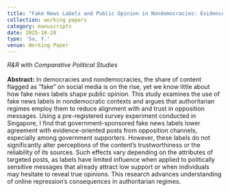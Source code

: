 ```yaml
---
title: "Fake News Labels and Public Opinion in Nondemocracies: Evidence from Singapore"
collection: working papers
category: manuscripts
date: 2025-10-20
type: 'Su, Y.'
venue: Working Paper
---
```

*R&R* with *Comparative Political Studies*<br><br>**Abstract:** In democracies and nondemocracies, the share of content flagged as “fake” on social media is on the rise, yet we know little about how fake news labels shape public opinion. This study examines the use of fake news labels in nondemocratic contexts and argues that authoritarian regimes employ them to reduce alignment with and trust in opposition messages. Using a pre-registered survey experiment conducted in Singapore, I find that government-sponsored fake news labels lower agreement with evidence-oriented posts from opposition channels, especially among government supporters. However, these labels do not significantly alter perceptions of the content’s trustworthiness or the reliability of its sources. Such effects vary depending on the attributes of targeted posts, as labels have limited influence when applied to politically sensitive messages that already attract low support or when individuals may hesitate to reveal true opinions. This research advances understanding of online repression’s consequences in authoritarian regimes.
